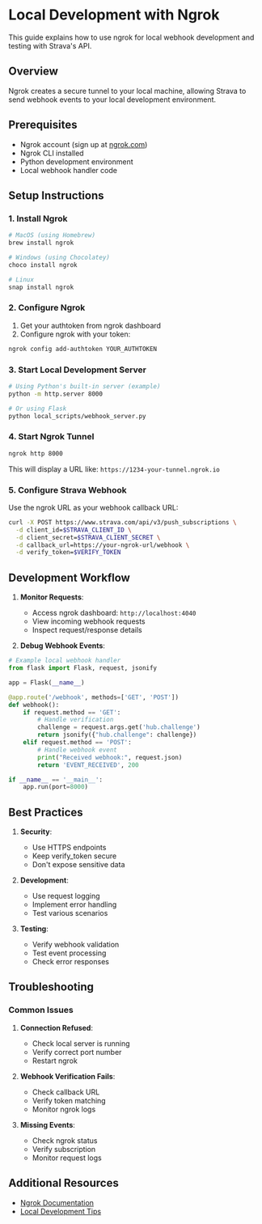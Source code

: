 # Local Development with Ngrok

This guide explains how to use ngrok for local webhook development and testing with Strava's API.

## Overview

Ngrok creates a secure tunnel to your local machine, allowing Strava to send webhook events to your local development environment.

## Prerequisites

- Ngrok account (sign up at [ngrok.com](https://ngrok.com))
- Ngrok CLI installed
- Python development environment
- Local webhook handler code

## Setup Instructions

### 1. Install Ngrok

```bash
# MacOS (using Homebrew)
brew install ngrok

# Windows (using Chocolatey)
choco install ngrok

# Linux
snap install ngrok
```

### 2. Configure Ngrok

1. Get your authtoken from ngrok dashboard
2. Configure ngrok with your token:
```bash
ngrok config add-authtoken YOUR_AUTHTOKEN
```

### 3. Start Local Development Server

```bash
# Using Python's built-in server (example)
python -m http.server 8000

# Or using Flask
python local_scripts/webhook_server.py
```

### 4. Start Ngrok Tunnel

```bash
ngrok http 8000
```

This will display a URL like: `https://1234-your-tunnel.ngrok.io`

### 5. Configure Strava Webhook

Use the ngrok URL as your webhook callback URL:
```bash
curl -X POST https://www.strava.com/api/v3/push_subscriptions \
  -d client_id=$STRAVA_CLIENT_ID \
  -d client_secret=$STRAVA_CLIENT_SECRET \
  -d callback_url=https://your-ngrok-url/webhook \
  -d verify_token=$VERIFY_TOKEN
```

## Development Workflow

1. **Monitor Requests**:
   - Access ngrok dashboard: `http://localhost:4040`
   - View incoming webhook requests
   - Inspect request/response details

2. **Debug Webhook Events**:
```python
# Example local webhook handler
from flask import Flask, request, jsonify

app = Flask(__name__)

@app.route('/webhook', methods=['GET', 'POST'])
def webhook():
    if request.method == 'GET':
        # Handle verification
        challenge = request.args.get('hub.challenge')
        return jsonify({"hub.challenge": challenge})
    elif request.method == 'POST':
        # Handle webhook event
        print("Received webhook:", request.json)
        return 'EVENT_RECEIVED', 200

if __name__ == '__main__':
    app.run(port=8000)
```

## Best Practices

1. **Security**:
   - Use HTTPS endpoints
   - Keep verify_token secure
   - Don't expose sensitive data

2. **Development**:
   - Use request logging
   - Implement error handling
   - Test various scenarios

3. **Testing**:
   - Verify webhook validation
   - Test event processing
   - Check error responses

## Troubleshooting

### Common Issues

1. **Connection Refused**:
   - Check local server is running
   - Verify correct port number
   - Restart ngrok

2. **Webhook Verification Fails**:
   - Check callback URL
   - Verify token matching
   - Monitor ngrok logs

3. **Missing Events**:
   - Check ngrok status
   - Verify subscription
   - Monitor request logs

## Additional Resources

- [Ngrok Documentation](https://ngrok.com/docs)
- [Local Development Tips](https://developers.strava.com/docs/webhooks/#local-development)